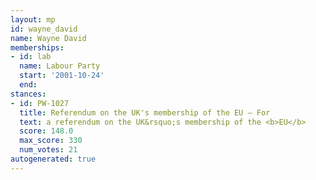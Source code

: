 ```yaml
---
layout: mp
id: wayne_david
name: Wayne David
memberships:
- id: lab
  name: Labour Party
  start: '2001-10-24'
  end: 
stances:
- id: PW-1027
  title: Referendum on the UK's membership of the EU — For
  text: a referendum on the UK&rsquo;s membership of the <b>EU</b>
  score: 148.0
  max_score: 330
  num_votes: 21
autogenerated: true
---
```

